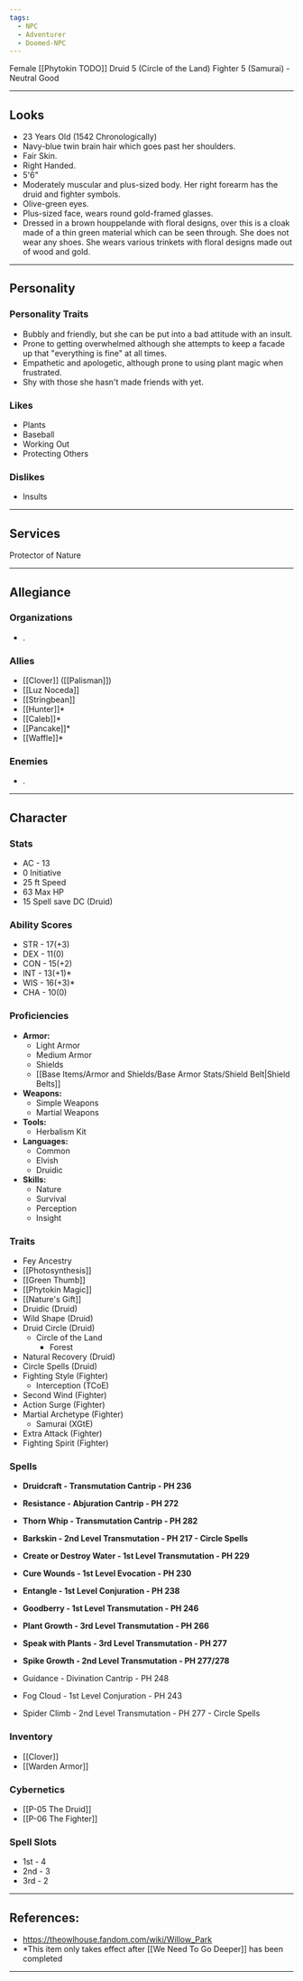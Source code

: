 ```yaml
---
tags:
  - NPC
  - Adventurer
  - Doomed-NPC
---
```

Female [[Phytokin TODO]] Druid 5 (Circle of the Land) Fighter 5 (Samurai) - Neutral Good 
****
## Looks
- 23 Years Old (1542 Chronologically)
- Navy-blue twin brain hair which goes past her shoulders.
- Fair Skin.
- Right Handed.
- 5'6"
- Moderately muscular and plus-sized body. Her right forearm has the druid and fighter symbols.
- Olive-green eyes.
- Plus-sized face, wears round gold-framed glasses.
- Dressed in a brown houppelande with floral designs, over this is a cloak made of a thin green material which can be seen through. She does not wear any shoes. She wears various trinkets with floral designs made out of wood and gold.
****
## Personality
### Personality Traits
- Bubbly and friendly, but she can be put into a bad attitude with an insult.
- Prone to getting overwhelmed although she attempts to keep a facade up that "everything is fine" at all times.
- Empathetic and apologetic, although prone to using plant magic when frustrated.
- Shy with those she hasn't made friends with yet.
### Likes
- Plants
- Baseball
- Working Out
- Protecting Others
### Dislikes
- Insults
****
## Services
Protector of Nature
****
## Allegiance
### Organizations
- .
### Allies
- [[Clover]] ([[Palisman]])
- [[Luz Noceda]]
- [[Stringbean]]
- [[Hunter]]*
- [[Caleb]]*
- [[Pancake]]*
- [[Waffle]]*		
### Enemies
- .
****
## Character
### Stats
- AC - 13
- 0 Initiative
- 25 ft Speed
- 63 Max HP
- 15 Spell save DC (Druid)
### Ability Scores
- STR - 17(+3)
- DEX - 11(0)
- CON - 15(+2)
- INT - 13(+1)*
- WIS - 16(+3)*
- CHA - 10(0)
### Proficiencies
- **Armor:**
	- Light Armor
	- Medium Armor
	- Shields
	- [[Base Items/Armor and Shields/Base Armor Stats/Shield Belt|Shield Belts]]
- **Weapons:**
	- Simple Weapons
	- Martial Weapons
- **Tools:**
	- Herbalism Kit
- **Languages:**
	- Common
	- Elvish
	- Druidic
- **Skills:**
	- Nature
	- Survival
	- Perception
	- Insight
### Traits
- Fey Ancestry
- [[Photosynthesis]]
- [[Green Thumb]]
- [[Phytokin Magic]]
- [[Nature's Gift]]
- Druidic (Druid)
- Wild Shape (Druid)
- Druid Circle (Druid)
	- Circle of the Land
		- Forest
- Natural Recovery (Druid)
- Circle Spells (Druid)
- Fighting Style (Fighter)
	- Interception (TCoE)
- Second Wind (Fighter)
- Action Surge (Fighter)
- Martial Archetype (Fighter)
	- Samurai (XGtE)
- Extra Attack (Fighter)
- Fighting Spirit (Fighter)
### Spells
- **Druidcraft - Transmutation Cantrip - PH 236**
- **Resistance - Abjuration Cantrip - PH 272**
- **Thorn Whip - Transmutation Cantrip - PH 282**
- **Barkskin - 2nd Level Transmutation - PH 217 - Circle Spells**
- **Create or Destroy Water - 1st Level Transmutation - PH 229**
- **Cure Wounds - 1st Level Evocation - PH 230**
- **Entangle - 1st Level Conjuration - PH 238**
- **Goodberry - 1st Level Transmutation - PH 246**
- **Plant Growth - 3rd Level Transmutation - PH 266**
- **Speak with Plants - 3rd Level Transmutation - PH 277**
- **Spike Growth - 2nd Level Transmutation - PH 277/278**

- Guidance - Divination Cantrip - PH 248
- Fog Cloud - 1st Level Conjuration - PH 243
- Spider Climb - 2nd Level Transmutation - PH 277 - Circle Spells
### Inventory
- [[Clover]]
- [[Warden Armor]]
### Cybernetics
- [[P-05 The Druid]]
- [[P-06 The Fighter]]
### Spell Slots
- 1st - 4
- 2nd - 3
- 3rd - 2
****
## References:
- https://theowlhouse.fandom.com/wiki/Willow_Park
- \*This item only takes effect after [[We Need To Go Deeper]] has been completed
****